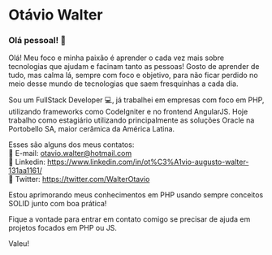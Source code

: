 # Otávio Walter

### Olá pessoal! 👋

Olá! Meu foco e minha paixão é aprender o cada vez mais sobre tecnologias que ajudam e facinam tanto as pessoas! 
Gosto de aprender de tudo, mas calma lá, sempre com foco e objetivo, para não ficar perdido no meio desse mundo de tecnologias que saem fresquinhas a cada dia.

Sou um FullStack Developer :computer:, já trabalhei em empresas com foco em PHP, utilizando frameworks como CodeIgniter e no frontend AngularJS.
Hoje trabalho como estagiário utilizando principalmente as soluções Oracle na Portobello SA, maior cerâmica da América Latina.

Esses são alguns dos meus contatos:
<br />📩 E-mail: otavio.walter@hotmail.com
<br /> 🔗 Linkedin: https://www.linkedin.com/in/ot%C3%A1vio-augusto-walter-131aa1161/
<br /> 🔗 Twitter: https://twitter.com/WalterOtavio

Estou aprimorando meus conhecimentos em PHP usando sempre conceitos SOLID junto com boa prática! 

Fique a vontade para entrar em contato comigo se precisar de ajuda em projetos focados em PHP ou JS.

Valeu!
